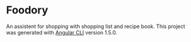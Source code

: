 # Foodory
An assistent for shopping with shopping list and recipe book.
This project was generated with [Angular CLI](https://github.com/angular/angular-cli) version 1.5.0.

